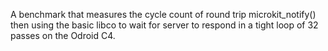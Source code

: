 A benchmark that measures the cycle count of round trip microkit_notify() then using the basic libco to wait for server to respond in a tight loop of 32 passes on the Odroid C4.